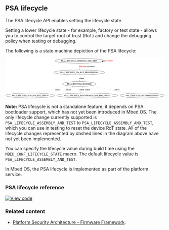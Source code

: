 ## PSA lifecycle

The PSA lifecycle API enables setting the lifecycle state.

Setting a lower lifecycle state - for example, factory or test state - allows you to control the target root of trust (RoT) and change the debugging policy when testing or debugging.

The following is a state machine depiction of the PSA lifecycle:

<span class="images">![](../../images/psa_lifecycle.png)</span>

<span class="notes"> **Note:** PSA lifecycle is not a standalone feature; it depends on PSA bootloader support, which has not yet been introduced in Mbed OS. The only lifecycle change currently supported is `PSA_LIFECYCLE_ASSEMBLY_AND_TEST` to `PSA_LIFECYCLE_ASSEMBLY_AND_TEST`, which you can use in testing to reset the device RoT state. All of the lifecycle changes represented by dashed lines in the diagram above have not yet been implemented.
</span>

You can specify the lifecycle value during build time using the `MBED_CONF_LIFECYCLE_STATE` macro. The default lifecycle value is `PSA_LIFECYCLE_ASSEMBLY_AND_TEST`.

In Mbed OS, the PSA lifecycle is implemented as part of the platform service.

### PSA lifecycle reference

[![View code](https://www.mbed.com/embed/?type=library)](https://os.mbed.com/docs/development/mbed-os-api-doxy/lifecycle_8h.html)

### Related content

- [Platform Security Architecture - Firmware Framework](https://pages.arm.com/psa-resources-ff.html).

